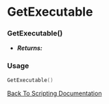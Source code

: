 # GetExecutable

### GetExecutable()
- ***Returns:*** 

### Usage

```Lua
GetExecutable()
```


[Back To Scripting Documentation](../README.md)
